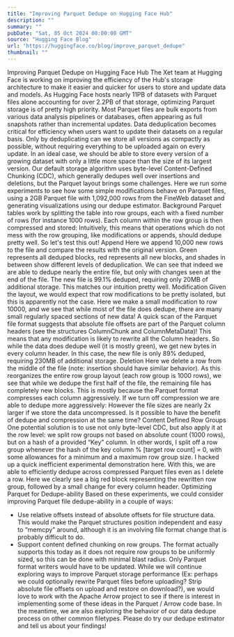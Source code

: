 ```yaml
---
title: "Improving Parquet Dedupe on Hugging Face Hub"
description: ""
summary: ""
pubDate: "Sat, 05 Oct 2024 00:00:00 GMT"
source: "Hugging Face Blog"
url: "https://huggingface.co/blog/improve_parquet_dedupe"
thumbnail: ""
---
```


Improving Parquet Dedupe on Hugging Face Hub
The Xet team at Hugging Face is working on improving the efficiency of the Hub's storage architecture to make it easier and quicker for users to store and update data and models. As Hugging Face hosts nearly 11PB of datasets with Parquet files alone accounting for over 2.2PB of that storage, optimizing Parquet storage is of pretty high priority.
Most Parquet files are bulk exports from various data analysis pipelines or databases, often appearing as full snapshots rather than incremental updates. Data deduplication becomes critical for efficiency when users want to update their datasets on a regular basis. Only by deduplicating can we store all versions as compactly as possible, without requiring everything to be uploaded again on every update. In an ideal case, we should be able to store every version of a growing dataset with only a little more space than the size of its largest version.
Our default storage algorithm uses byte-level Content-Defined Chunking (CDC), which generally dedupes well over insertions and deletions, but the Parquet layout brings some challenges. Here we run some experiments to see how some simple modifications behave on Parquet files, using a 2GB Parquet file with 1,092,000 rows from the FineWeb dataset and generating visualizations using our dedupe estimator.
Background
Parquet tables work by splitting the table into row groups, each with a fixed number of rows (for instance 1000 rows). Each column within the row group is then compressed and stored:
Intuitively, this means that operations which do not mess with the row grouping, like modifications or appends, should dedupe pretty well. So let's test this out!
Append
Here we append 10,000 new rows to the file and compare the results with the original version. Green represents all deduped blocks, red represents all new blocks, and shades in between show different levels of deduplication.
We can see that indeed we are able to dedupe nearly the entire file, but only with changes seen at the end of the file. The new file is 99.1% deduped, requiring only 20MB of additional storage. This matches our intuition pretty well.
Modification
Given the layout, we would expect that row modifications to be pretty isolated, but this is apparently not the case. Here we make a small modification to row 10000, and we see that while most of the file does dedupe, there are many small regularly spaced sections of new data!
A quick scan of the Parquet file format suggests that absolute file offsets are part of the Parquet column headers (see the structures ColumnChunk and ColumnMetaData)! This means that any modification is likely to rewrite all the Column headers. So while the data does dedupe well (it is mostly green), we get new bytes in every column header.
In this case, the new file is only 89% deduped, requiring 230MB of additional storage.
Deletion
Here we delete a row from the middle of the file (note: insertion should have similar behavior). As this reorganizes the entire row group layout (each row group is 1000 rows), we see that while we dedupe the first half of the file, the remaining file has completely new blocks.
This is mostly because the Parquet format compresses each column aggressively. If we turn off compression we are able to dedupe more aggressively:
However the file sizes are nearly 2x larger if we store the data uncompressed.
Is it possible to have the benefit of dedupe and compression at the same time?
Content Defined Row Groups
One potential solution is to use not only byte-level CDC, but also apply it at the row level: we split row groups not based on absolute count (1000 rows), but on a hash of a provided “Key” column. In other words, I split off a row group whenever the hash of the key column % [target row count] = 0, with some allowances for a minimum and a maximum row group size.
I hacked up a quick inefficient experimental demonstration here.
With this, we are able to efficiently dedupe across compressed Parquet files even as I delete a row. Here we clearly see a big red block representing the rewritten row group, followed by a small change for every column header.
Optimizing Parquet for Dedupe-ability
Based on these experiments, we could consider improving Parquet file dedupe-ability in a couple of ways:
- Use relative offsets instead of absolute offsets for file structure data. This would make the Parquet structures position independent and easy to “memcpy” around, although it is an involving file format change that is probably difficult to do.
- Support content defined chunking on row groups. The format actually supports this today as it does not require row groups to be uniformly sized, so this can be done with minimal blast radius. Only Parquet format writers would have to be updated.
While we will continue exploring ways to improve Parquet storage performance (Ex: perhaps we could optionally rewrite Parquet files before uploading? Strip absolute file offsets on upload and restore on download?), we would love to work with the Apache Arrow project to see if there is interest in implementing some of these ideas in the Parquet / Arrow code base.
In the meantime, we are also exploring the behavior of our data dedupe process on other common filetypes. Please do try our dedupe estimator and tell us about your findings!